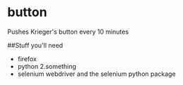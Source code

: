 # button
Pushes Krieger's button every 10 minutes

##Stuff you'll need
* firefox
* python 2.something
* selenium webdriver and the selenium python package
